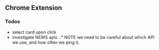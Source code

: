 ## Chrome Extension

### Todos
- select card upon click 
- investigate NEWS apis 
..* NOTE we need to be careful about which API we use, and how often we ping it.  



